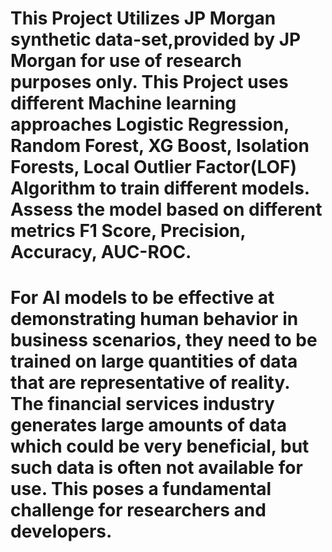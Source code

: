 # This Project Utilizes JP Morgan synthetic data-set,provided by JP Morgan for use of research purposes only. This Project uses different Machine learning approaches Logistic Regression, Random Forest, XG Boost, Isolation Forests, Local Outlier Factor(LOF) Algorithm to train different models. Assess the model based on different metrics F1 Score, Precision, Accuracy, AUC-ROC. 


# For AI models to be effective at demonstrating human behavior in business scenarios, they need to be trained on large quantities of data that are representative of reality. The financial services industry generates large amounts of data which could be very beneficial, but such data is often not available for use. This poses a fundamental challenge for researchers and developers.
